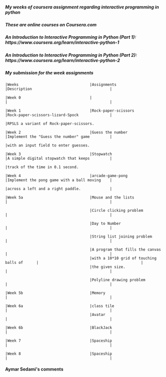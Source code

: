 <h5>My weeks of coursera assignment regarding interactive programming in python</h5>
<h5>These are online courses on Coursera.com </h5>
<h5>An Introduction to Interactive Programming in Python (Part 1): https://www.coursera.org/learn/interactive-python-1 </h5>
<h5>An Introduction to Interactive Programming in Python (Part 2): https://www.coursera.org/learn/interactive-python-2 </h5>
<h5> My submission for the week assignments</h5>
                                                                                                                    
    |Weeks                                |Assignments                                 |Description                                   | 
                                                                        
    |Week 0                               |                                            |                                              |
                                                
    |Week 1                               |Rock-paper-scissors                         |Rock-paper-scissors-lizard-Spock              |
                                                                                       |RPSLS a variant of Rock-paper-scissors.
                                                                                        
    |Week 2                               |Guess the number                            |Implement the "Guess the number" game         |
                                                                                       |with an input field to enter guesses.
                                                                                       
    |Week 3                               |Stopwatch                                   |A simple digital stopwatch that keeps         |
                                                                                       |track of the time in 0.1 second.

    |Week 4                               |arcade-game-pong                            |Implement the pong game with a ball moving    |
                                                                                       |across a left and a right paddle.             |
                                          
    |Week 5a                              |Mouse and the lists                         |                                              |   
    
                                          |Circle clicking problem                     |                                              |   
                                          
                                          |Day to Number                               |                                              |   
                                          
                                          |String list joining problem                 |                                              |   
                                          
                                          |A program that fills the canvas             |                                              |  
                                          |with a 10*10 grid of touching balls of      |                                              |
                                          |the given size.                             |                                              |  
                                          
                                          |Polyline drawing problem                    |                                              |   

    |Week 5b                              |Memory                                      |                                              |   

    |Week 6a                              |class tile                                  |                                              |    
                                          |Avatar                                      |                                              |    

    |Week 6b                              |BlackJack                                   |                                              |    

    |Week 7                               |Spaceship                                   |                                              |     

    |Week 8                               |Spaceship                                   |                                              |   
         

#### Aymar Sedami's comments





